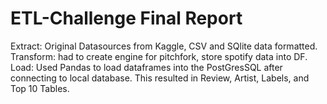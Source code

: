 # ETL-Challenge Final Report

Extract: Original Datasources from Kaggle, CSV and SQlite data formatted.
Transform: had to create engine for pitchfork, store spotify data into DF. 
Load: Used Pandas to load dataframes into the PostGresSQL after connecting to local database. This resulted in Review, Artist, Labels, and Top 10 Tables.
